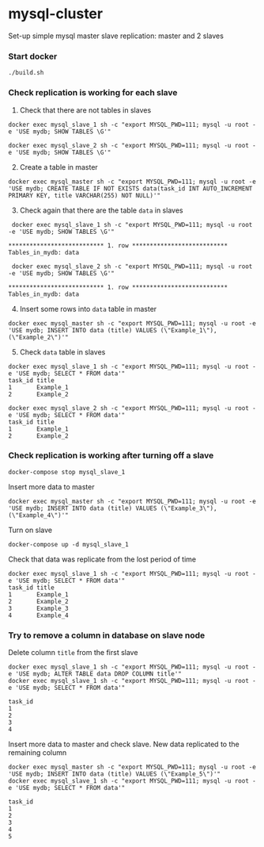 # mysql-cluster
Set-up simple mysql master slave replication: master and 2 slaves

### Start docker
```shell
./build.sh
```

### Check replication is working for each slave
1. Check that there are not tables in slaves
```shell
docker exec mysql_slave_1 sh -c "export MYSQL_PWD=111; mysql -u root -e 'USE mydb; SHOW TABLES \G'"
```
```shell
docker exec mysql_slave_2 sh -c "export MYSQL_PWD=111; mysql -u root -e 'USE mydb; SHOW TABLES \G'"
```
2. Create a table in master
```shell
docker exec mysql_master sh -c "export MYSQL_PWD=111; mysql -u root -e 'USE mydb; CREATE TABLE IF NOT EXISTS data(task_id INT AUTO_INCREMENT PRIMARY KEY, title VARCHAR(255) NOT NULL)'"
```
3. Check again that there are the table `data` in slaves
```shell
 docker exec mysql_slave_1 sh -c "export MYSQL_PWD=111; mysql -u root -e 'USE mydb; SHOW TABLES \G'"                   

*************************** 1. row ***************************
Tables_in_mydb: data
```
```shell
 docker exec mysql_slave_2 sh -c "export MYSQL_PWD=111; mysql -u root -e 'USE mydb; SHOW TABLES \G'"                   

*************************** 1. row ***************************
Tables_in_mydb: data
```
4. Insert some rows into `data` table in master
```shell
docker exec mysql_master sh -c "export MYSQL_PWD=111; mysql -u root -e 'USE mydb; INSERT INTO data (title) VALUES (\"Example_1\"), (\"Example_2\")'"
```
5. Check `data` table in slaves
```shell
docker exec mysql_slave_1 sh -c "export MYSQL_PWD=111; mysql -u root -e 'USE mydb; SELECT * FROM data'"
task_id title
1       Example_1
2       Example_2
```
```shell
docker exec mysql_slave_2 sh -c "export MYSQL_PWD=111; mysql -u root -e 'USE mydb; SELECT * FROM data'"
task_id title
1       Example_1
2       Example_2
```

### Check replication is working after turning off a slave
```shell
docker-compose stop mysql_slave_1
```

Insert more data to master
```shell
docker exec mysql_master sh -c "export MYSQL_PWD=111; mysql -u root -e 'USE mydb; INSERT INTO data (title) VALUES (\"Example_3\"), (\"Example_4\")'"
```

Turn on slave
```shell
docker-compose up -d mysql_slave_1
```

Check that data was replicate from the lost period of time
```shell
docker exec mysql_slave_1 sh -c "export MYSQL_PWD=111; mysql -u root -e 'USE mydb; SELECT * FROM data'"
task_id title
1       Example_1
2       Example_2
3       Example_3
4       Example_4
```

### Try to remove a column in database on slave node
Delete column `title` from the first slave
```shell
docker exec mysql_slave_1 sh -c "export MYSQL_PWD=111; mysql -u root -e 'USE mydb; ALTER TABLE data DROP COLUMN title'"
docker exec mysql_slave_1 sh -c "export MYSQL_PWD=111; mysql -u root -e 'USE mydb; SELECT * FROM data'"

task_id
1
2
3
4
```

Insert more data to master and check slave. New data replicated to the remaining column
```shell
docker exec mysql_master sh -c "export MYSQL_PWD=111; mysql -u root -e 'USE mydb; INSERT INTO data (title) VALUES (\"Example_5\")'"
docker exec mysql_slave_1 sh -c "export MYSQL_PWD=111; mysql -u root -e 'USE mydb; SELECT * FROM data'"                            

task_id
1
2
3
4
5
```